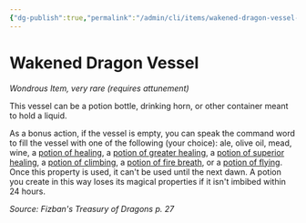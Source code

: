 ```yaml
---
{"dg-publish":true,"permalink":"/admin/cli/items/wakened-dragon-vessel-ftd/","tags":["compendium/src/5e/ftd","item/attunement/required","item/rarity/very-rare","item/wondrous"],"updated":"2025-01-11T15:32:21.344+00:00"}
---
```


# Wakened Dragon Vessel
*Wondrous Item, very rare (requires attunement)*  


This vessel can be a potion bottle, drinking horn, or other container meant to hold a liquid.

As a bonus action, if the vessel is empty, you can speak the command word to fill the vessel with one of the following (your choice): ale, olive oil, mead, wine, a [potion of healing](/Admin/CLI/items/potion-of-healing.md), a [potion of greater healing](/Admin/CLI/items/potion-of-greater-healing.md), a [potion of superior healing](/Admin/CLI/items/potion-of-superior-healing.md), a [potion of climbing](/Admin/CLI/items/potion-of-climbing.md), a [potion of fire breath](/Admin/CLI/items/potion-of-fire-breath.md), or a [potion of flying](/Admin/CLI/items/potion-of-flying.md). Once this property is used, it can't be used until the next dawn. A potion you create in this way loses its magical properties if it isn't imbibed within 24 hours.

*Source: Fizban's Treasury of Dragons p. 27*